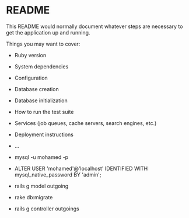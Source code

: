 # README

This README would normally document whatever steps are necessary to get the
application up and running.

Things you may want to cover:

* Ruby version

* System dependencies

* Configuration

* Database creation

* Database initialization

* How to run the test suite

* Services (job queues, cache servers, search engines, etc.)

* Deployment instructions

* ...

 * mysql  -u mohamed -p

 * ALTER USER 'mohamed'@'localhost' IDENTIFIED WITH mysql_native_password BY 'admin';

 * rails g model outgoing

 * rake db:migrate

 * rails g controller outgoings